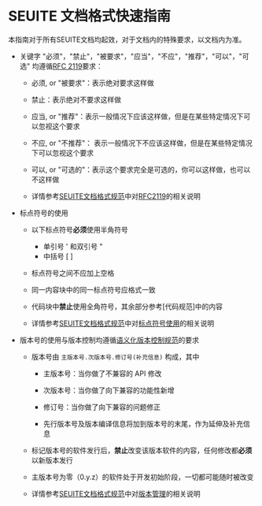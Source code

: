 # SEUITE 文档格式快速指南

本指南对于所有SEUITE文档均起效，对于文档内的特殊要求，以文档内为准。

- 关键字 "必须"，"禁止"，"被要求"，"应当"，"不应"，"推荐"，"可以"，"可选" 均遵循[RFC 2119](http://tools.ietf.org/html/rfc2119)要求：

    - 必须, or "被要求"：表示绝对要求这样做

    - 禁止：表示绝对不要求这样做

    - 应当, or "推荐"：表示一般情况下应该这样做，但是在某些特定情况下可以忽视这个要求

    - 不应, or "不推荐"： 表示一般情况下不应该这样做，但是在某些特定情况下可以忽视这个要求
    
    - 可以, or "可选的"：表示这个要求完全是可选的，你可以这样做，也可以不这样做

    - 详情参考[SEUITE文档格式规范](https://docs.seu.services/#/Reference/SEUITEDocReference#)中对[RFC2119](https://docs.seu.services/#/Reference/SEUITEDocReference#SEUITE中对RFC2119使用的解释)的相关说明

- 标点符号的使用

    - 以下标点符号**必须**使用半角符号
        - 单引号 ' 和双引号 "
        - 中括号 [ ]

    - 标点符号之间不应加上空格

    - 同一内容块中的同一标点符号应格式一致

    - 代码块中**禁止**使用全角符号，其余部分参考[代码规范]中的内容

    - 详情参考[SEUITE文档格式规范](https://docs.seu.services/#/Reference/SEUITEDocReference#)中对[标点符号使用](https://docs.seu.services/#/Reference/SEUITEDocReference#标点符号的使用)的相关说明

- 版本号的使用与版本控制均遵循[语义化版本控制规范](http://semver.org/)的要求
    - 版本号由 `主版本号.次版本号.修订号(补充信息)` 构成，其中

        - 主版本号：当你做了不兼容的 API 修改

        - 次版本号：当你做了向下兼容的功能性新增

        - 修订号：当你做了向下兼容的问题修正

        - 先行版本号及版本编译信息将加到版本号的末尾，作为延伸及补充信息

    - 标记版本号的软件发行后，**禁止**改变该版本软件的内容，任何修改都**必须**以新版本发行

    - 主版本号为零（0.y.z）的软件处于开发初始阶段，一切都可能随时被改变

    - 详情参考[SEUITE文档格式规范](https://docs.seu.services/#/Reference/SEUITEDocReference#)中对[版本管理](https://docs.seu.services/#/Reference/SEUITEDocReference#版本管理)的相关说明